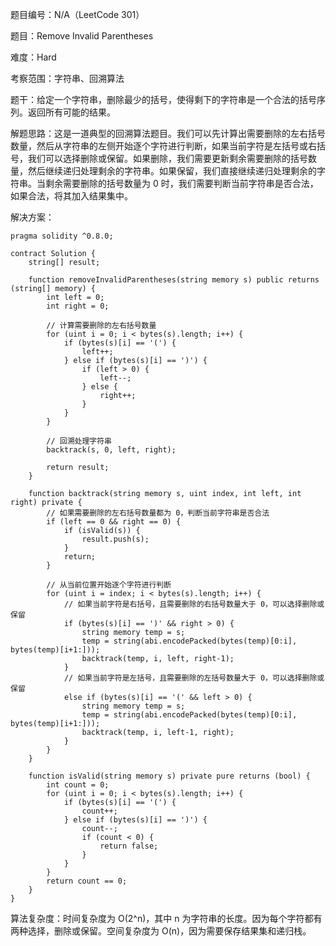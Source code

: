 题目编号：N/A（LeetCode 301）

题目：Remove Invalid Parentheses

难度：Hard

考察范围：字符串、回溯算法

题干：给定一个字符串，删除最少的括号，使得剩下的字符串是一个合法的括号序列。返回所有可能的结果。

解题思路：这是一道典型的回溯算法题目。我们可以先计算出需要删除的左右括号数量，然后从字符串的左侧开始逐个字符进行判断，如果当前字符是左括号或右括号，我们可以选择删除或保留。如果删除，我们需要更新剩余需要删除的括号数量，然后继续递归处理剩余的字符串。如果保留，我们直接继续递归处理剩余的字符串。当剩余需要删除的括号数量为 0 时，我们需要判断当前字符串是否合法，如果合法，将其加入结果集中。

解决方案：

```
pragma solidity ^0.8.0;

contract Solution {
    string[] result;

    function removeInvalidParentheses(string memory s) public returns (string[] memory) {
        int left = 0;
        int right = 0;

        // 计算需要删除的左右括号数量
        for (uint i = 0; i < bytes(s).length; i++) {
            if (bytes(s)[i] == '(') {
                left++;
            } else if (bytes(s)[i] == ')') {
                if (left > 0) {
                    left--;
                } else {
                    right++;
                }
            }
        }

        // 回溯处理字符串
        backtrack(s, 0, left, right);

        return result;
    }

    function backtrack(string memory s, uint index, int left, int right) private {
        // 如果需要删除的左右括号数量都为 0，判断当前字符串是否合法
        if (left == 0 && right == 0) {
            if (isValid(s)) {
                result.push(s);
            }
            return;
        }

        // 从当前位置开始逐个字符进行判断
        for (uint i = index; i < bytes(s).length; i++) {
            // 如果当前字符是右括号，且需要删除的右括号数量大于 0，可以选择删除或保留
            if (bytes(s)[i] == ')' && right > 0) {
                string memory temp = s;
                temp = string(abi.encodePacked(bytes(temp)[0:i], bytes(temp)[i+1:]));
                backtrack(temp, i, left, right-1);
            }
            // 如果当前字符是左括号，且需要删除的左括号数量大于 0，可以选择删除或保留
            else if (bytes(s)[i] == '(' && left > 0) {
                string memory temp = s;
                temp = string(abi.encodePacked(bytes(temp)[0:i], bytes(temp)[i+1:]));
                backtrack(temp, i, left-1, right);
            }
        }
    }

    function isValid(string memory s) private pure returns (bool) {
        int count = 0;
        for (uint i = 0; i < bytes(s).length; i++) {
            if (bytes(s)[i] == '(') {
                count++;
            } else if (bytes(s)[i] == ')') {
                count--;
                if (count < 0) {
                    return false;
                }
            }
        }
        return count == 0;
    }
}
```

算法复杂度：时间复杂度为 O(2^n)，其中 n 为字符串的长度。因为每个字符都有两种选择，删除或保留。空间复杂度为 O(n)，因为需要保存结果集和递归栈。
